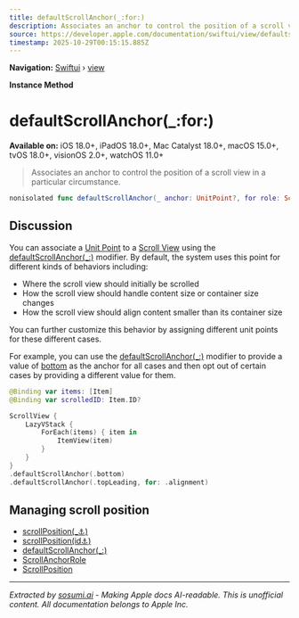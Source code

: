 ```yaml
---
title: defaultScrollAnchor(_:for:)
description: Associates an anchor to control the position of a scroll view in a particular circumstance.
source: https://developer.apple.com/documentation/swiftui/view/defaultscrollanchor(_:for:)
timestamp: 2025-10-29T00:15:15.885Z
---
```


**Navigation:** [Swiftui](/documentation/swiftui) › [view](/documentation/swiftui/view)

**Instance Method**

# defaultScrollAnchor(_:for:)

**Available on:** iOS 18.0+, iPadOS 18.0+, Mac Catalyst 18.0+, macOS 15.0+, tvOS 18.0+, visionOS 2.0+, watchOS 11.0+

> Associates an anchor to control the position of a scroll view in a particular circumstance.

```swift
nonisolated func defaultScrollAnchor(_ anchor: UnitPoint?, for role: ScrollAnchorRole) -> some View
```

## Discussion

You can associate a [Unit Point](/documentation/swiftui/unitpoint) to a [Scroll View](/documentation/swiftui/scrollview) using the [defaultScrollAnchor(_:)](/documentation/swiftui/view/defaultscrollanchor(_:)) modifier. By default, the system uses this point for different kinds of behaviors including:

- Where the scroll view should initially be scrolled
- How the scroll view should handle content size or container size changes
- How the scroll view should align content smaller than its container size

You can further customize this behavior by assigning different unit points for these different cases.

For example, you can use the [defaultScrollAnchor(_:)](/documentation/swiftui/view/defaultscrollanchor(_:)) modifier to provide a value of [bottom](/documentation/swiftui/unitpoint/bottom) as the anchor for all cases and then opt out of certain cases by providing a different value for them.

```swift
@Binding var items: [Item]
@Binding var scrolledID: Item.ID?

ScrollView {
    LazyVStack {
        ForEach(items) { item in
            ItemView(item)
        }
    }
}
.defaultScrollAnchor(.bottom)
.defaultScrollAnchor(.topLeading, for: .alignment)
```

## Managing scroll position

- [scrollPosition(_:anchor:)](/documentation/swiftui/view/scrollposition(_:anchor:))
- [scrollPosition(id:anchor:)](/documentation/swiftui/view/scrollposition(id:anchor:))
- [defaultScrollAnchor(_:)](/documentation/swiftui/view/defaultscrollanchor(_:))
- [ScrollAnchorRole](/documentation/swiftui/scrollanchorrole)
- [ScrollPosition](/documentation/swiftui/scrollposition)

---

*Extracted by [sosumi.ai](https://sosumi.ai) - Making Apple docs AI-readable.*
*This is unofficial content. All documentation belongs to Apple Inc.*
